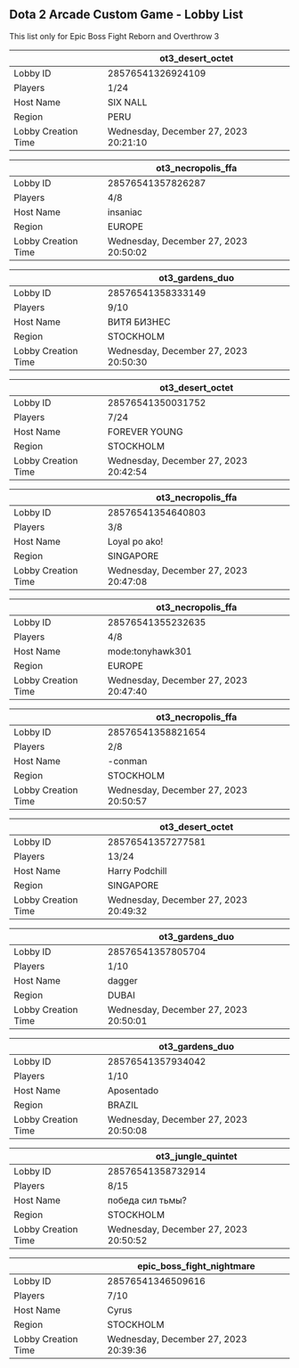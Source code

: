 ## Dota 2 Arcade Custom Game - Lobby List

This list only for Epic Boss Fight Reborn and Overthrow 3

|  | ot3_desert_octet |
| ------ | ------ |
| Lobby ID | 28576541326924109 |
| Players | 1/24 |
| Host Name | SIX NALL |
| Region | PERU |
| Lobby Creation Time | Wednesday, December 27, 2023 20:21:10 |


|  | ot3_necropolis_ffa |
| ------ | ------ |
| Lobby ID | 28576541357826287 |
| Players | 4/8 |
| Host Name | insaniac |
| Region | EUROPE |
| Lobby Creation Time | Wednesday, December 27, 2023 20:50:02 |


|  | ot3_gardens_duo |
| ------ | ------ |
| Lobby ID | 28576541358333149 |
| Players | 9/10 |
| Host Name | ВИТЯ БИЗНЕС |
| Region | STOCKHOLM |
| Lobby Creation Time | Wednesday, December 27, 2023 20:50:30 |


|  | ot3_desert_octet |
| ------ | ------ |
| Lobby ID | 28576541350031752 |
| Players | 7/24 |
| Host Name | FOREVER YOUNG |
| Region | STOCKHOLM |
| Lobby Creation Time | Wednesday, December 27, 2023 20:42:54 |


|  | ot3_necropolis_ffa |
| ------ | ------ |
| Lobby ID | 28576541354640803 |
| Players | 3/8 |
| Host Name | Loyal po ako! |
| Region | SINGAPORE |
| Lobby Creation Time | Wednesday, December 27, 2023 20:47:08 |


|  | ot3_necropolis_ffa |
| ------ | ------ |
| Lobby ID | 28576541355232635 |
| Players | 4/8 |
| Host Name | mode:tonyhawk301 |
| Region | EUROPE |
| Lobby Creation Time | Wednesday, December 27, 2023 20:47:40 |


|  | ot3_necropolis_ffa |
| ------ | ------ |
| Lobby ID | 28576541358821654 |
| Players | 2/8 |
| Host Name | -conman |
| Region | STOCKHOLM |
| Lobby Creation Time | Wednesday, December 27, 2023 20:50:57 |


|  | ot3_desert_octet |
| ------ | ------ |
| Lobby ID | 28576541357277581 |
| Players | 13/24 |
| Host Name | Harry Podchill |
| Region | SINGAPORE |
| Lobby Creation Time | Wednesday, December 27, 2023 20:49:32 |


|  | ot3_gardens_duo |
| ------ | ------ |
| Lobby ID | 28576541357805704 |
| Players | 1/10 |
| Host Name | dagger |
| Region | DUBAI |
| Lobby Creation Time | Wednesday, December 27, 2023 20:50:01 |


|  | ot3_gardens_duo |
| ------ | ------ |
| Lobby ID | 28576541357934042 |
| Players | 1/10 |
| Host Name | Aposentado |
| Region | BRAZIL |
| Lobby Creation Time | Wednesday, December 27, 2023 20:50:08 |


|  | ot3_jungle_quintet |
| ------ | ------ |
| Lobby ID | 28576541358732914 |
| Players | 8/15 |
| Host Name | победа сил тьмы? |
| Region | STOCKHOLM |
| Lobby Creation Time | Wednesday, December 27, 2023 20:50:52 |


|  | epic_boss_fight_nightmare |
| ------ | ------ |
| Lobby ID | 28576541346509616 |
| Players | 7/10 |
| Host Name | Cyrus |
| Region | STOCKHOLM |
| Lobby Creation Time | Wednesday, December 27, 2023 20:39:36 |


